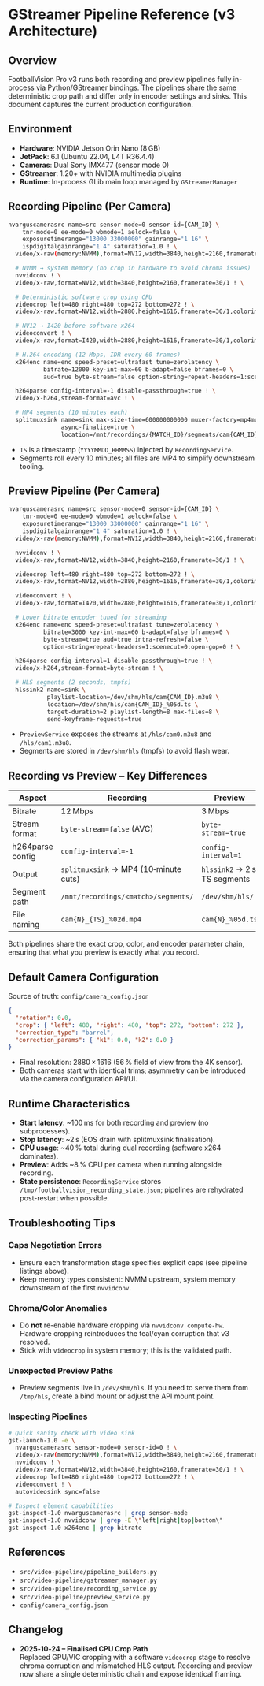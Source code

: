 # GStreamer Pipeline Reference (v3 Architecture)

## Overview

FootballVision Pro v3 runs both recording and preview pipelines fully in-process via Python/GStreamer bindings. The pipelines share the same deterministic crop path and differ only in encoder settings and sinks. This document captures the current production configuration.

## Environment

- **Hardware**: NVIDIA Jetson Orin Nano (8 GB)
- **JetPack**: 6.1 (Ubuntu 22.04, L4T R36.4.4)
- **Cameras**: Dual Sony IMX477 (sensor mode 0)
- **GStreamer**: 1.20+ with NVIDIA multimedia plugins
- **Runtime**: In-process GLib main loop managed by `GStreamerManager`

## Recording Pipeline (Per Camera)

```bash
nvarguscamerasrc name=src sensor-mode=0 sensor-id={CAM_ID} \
    tnr-mode=0 ee-mode=0 wbmode=1 aelock=false \
    exposuretimerange="13000 33000000" gainrange="1 16" \
    ispdigitalgainrange="1 4" saturation=1.0 ! \
  video/x-raw(memory:NVMM),format=NV12,width=3840,height=2160,framerate=30/1 ! \

  # NVMM → system memory (no crop in hardware to avoid chroma issues)
  nvvidconv ! \
  video/x-raw,format=NV12,width=3840,height=2160,framerate=30/1 ! \

  # Deterministic software crop using CPU
  videocrop left=480 right=480 top=272 bottom=272 ! \
  video/x-raw,format=NV12,width=2880,height=1616,framerate=30/1,colorimetry=bt709,interlace-mode=progressive ! \

  # NV12 → I420 before software x264
  videoconvert ! \
  video/x-raw,format=I420,width=2880,height=1616,framerate=30/1,colorimetry=bt709,interlace-mode=progressive ! \

  # H.264 encoding (12 Mbps, IDR every 60 frames)
  x264enc name=enc speed-preset=ultrafast tune=zerolatency \
          bitrate=12000 key-int-max=60 b-adapt=false bframes=0 \
          aud=true byte-stream=false option-string=repeat-headers=1:scenecut=0:open-gop=0 ! \

  h264parse config-interval=-1 disable-passthrough=true ! \
  video/x-h264,stream-format=avc ! \

  # MP4 segments (10 minutes each)
  splitmuxsink name=sink max-size-time=600000000000 muxer-factory=mp4mux \
               async-finalize=true \
               location=/mnt/recordings/{MATCH_ID}/segments/cam{CAM_ID}_{TS}_%02d.mp4
```

- `TS` is a timestamp (`YYYYMMDD_HHMMSS`) injected by `RecordingService`.
- Segments roll every 10 minutes; all files are MP4 to simplify downstream tooling.

## Preview Pipeline (Per Camera)

```bash
nvarguscamerasrc name=src sensor-mode=0 sensor-id={CAM_ID} \
    tnr-mode=0 ee-mode=0 wbmode=1 aelock=false \
    exposuretimerange="13000 33000000" gainrange="1 16" \
    ispdigitalgainrange="1 4" saturation=1.0 ! \
  video/x-raw(memory:NVMM),format=NV12,width=3840,height=2160,framerate=30/1 ! \

  nvvidconv ! \
  video/x-raw,format=NV12,width=3840,height=2160,framerate=30/1 ! \

  videocrop left=480 right=480 top=272 bottom=272 ! \
  video/x-raw,format=NV12,width=2880,height=1616,framerate=30/1,colorimetry=bt709,interlace-mode=progressive ! \

  videoconvert ! \
  video/x-raw,format=I420,width=2880,height=1616,framerate=30/1,colorimetry=bt709,interlace-mode=progressive ! \

  # Lower bitrate encoder tuned for streaming
  x264enc name=enc speed-preset=ultrafast tune=zerolatency \
          bitrate=3000 key-int-max=60 b-adapt=false bframes=0 \
          byte-stream=true aud=true intra-refresh=false \
          option-string=repeat-headers=1:scenecut=0:open-gop=0 ! \

  h264parse config-interval=1 disable-passthrough=true ! \
  video/x-h264,stream-format=byte-stream ! \

  # HLS segments (2 seconds, tmpfs)
  hlssink2 name=sink \
           playlist-location=/dev/shm/hls/cam{CAM_ID}.m3u8 \
           location=/dev/shm/hls/cam{CAM_ID}_%05d.ts \
           target-duration=2 playlist-length=8 max-files=8 \
           send-keyframe-requests=true
```

- `PreviewService` exposes the streams at `/hls/cam0.m3u8` and `/hls/cam1.m3u8`.
- Segments are stored in `/dev/shm/hls` (tmpfs) to avoid flash wear.

## Recording vs Preview – Key Differences

| Aspect            | Recording                             | Preview                              |
|-------------------|---------------------------------------|--------------------------------------|
| Bitrate           | 12 Mbps                               | 3 Mbps                               |
| Stream format     | `byte-stream=false` (AVC)             | `byte-stream=true`                   |
| h264parse config  | `config-interval=-1`                  | `config-interval=1`                  |
| Output            | `splitmuxsink` → MP4 (10‑minute cuts) | `hlssink2` → 2 s TS segments         |
| Segment path      | `/mnt/recordings/<match>/segments/`    | `/dev/shm/hls/`                      |
| File naming       | `cam{N}_{TS}_%02d.mp4`                | `cam{N}_%05d.ts`                     |

Both pipelines share the exact crop, color, and encoder parameter chain, ensuring that what you preview is exactly what you record.

## Default Camera Configuration

Source of truth: `config/camera_config.json`

```json
{
  "rotation": 0.0,
  "crop": { "left": 480, "right": 480, "top": 272, "bottom": 272 },
  "correction_type": "barrel",
  "correction_params": { "k1": 0.0, "k2": 0.0 }
}
```

- Final resolution: 2880 × 1616 (56 % field of view from the 4K sensor).
- Both cameras start with identical trims; asymmetry can be introduced via the camera configuration API/UI.

## Runtime Characteristics

- **Start latency**: ~100 ms for both recording and preview (no subprocesses).
- **Stop latency**: ~2 s (EOS drain with splitmuxsink finalisation).
- **CPU usage**: ~40 % total during dual recording (software x264 dominates).
- **Preview**: Adds ~8 % CPU per camera when running alongside recording.
- **State persistence**: `RecordingService` stores `/tmp/footballvision_recording_state.json`; pipelines are rehydrated post-restart when possible.

## Troubleshooting Tips

### Caps Negotiation Errors
- Ensure each transformation stage specifies explicit caps (see pipeline listings above).
- Keep memory types consistent: NVMM upstream, system memory downstream of the first `nvvidconv`.

### Chroma/Color Anomalies
- Do **not** re-enable hardware cropping via `nvvidconv compute-hw`. Hardware cropping reintroduces the teal/cyan corruption that v3 resolved.
- Stick with `videocrop` in system memory; this is the validated path.

### Unexpected Preview Paths
- Preview segments live in `/dev/shm/hls`. If you need to serve them from `/tmp/hls`, create a bind mount or adjust the API mount point.

### Inspecting Pipelines

```bash
# Quick sanity check with video sink
gst-launch-1.0 -e \
  nvarguscamerasrc sensor-mode=0 sensor-id=0 ! \
  video/x-raw(memory:NVMM),format=NV12,width=3840,height=2160,framerate=30/1 ! \
  nvvidconv ! \
  video/x-raw,format=NV12,width=3840,height=2160,framerate=30/1 ! \
  videocrop left=480 right=480 top=272 bottom=272 ! \
  videoconvert ! \
  autovideosink sync=false

# Inspect element capabilities
gst-inspect-1.0 nvarguscamerasrc | grep sensor-mode
gst-inspect-1.0 nvvidconv | grep -E \"left|right|top|bottom\"
gst-inspect-1.0 x264enc | grep bitrate
```

## References

- `src/video-pipeline/pipeline_builders.py`
- `src/video-pipeline/gstreamer_manager.py`
- `src/video-pipeline/recording_service.py`
- `src/video-pipeline/preview_service.py`
- `config/camera_config.json`

## Changelog

- **2025‑10‑24 – Finalised CPU Crop Path**  
  Replaced GPU/VIC cropping with a software `videocrop` stage to resolve chroma corruption and mismatched HLS output. Recording and preview now share a single deterministic chain and expose identical framing.
